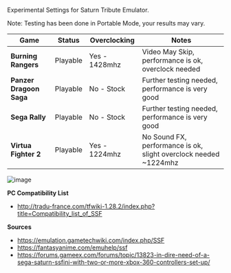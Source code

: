 Experimental Settings for Saturn Tribute Emulator.

Note: Testing has been done in Portable Mode, your results may vary.

| Game | Status | Overclocking | Notes |
| --- | --- | --- | --- |
| **Burning Rangers** | Playable | Yes - 1428mhz | Video May Skip, performance is ok, overclock needed  |
| **Panzer Dragoon Saga** | Playable | No - Stock | Further testing needed, performance is very good |
| **Sega Rally** | Playable | No - Stock | Further testing needed, performance is very good |
| **Virtua Fighter 2** | Playable | Yes - 1224mhz | No Sound FX, performance is ok, slight overclock needed ~1224mhz |

![image](https://user-images.githubusercontent.com/2754819/137221201-849009fc-6fdf-479d-89fc-45dd62dc272f.png)

**PC Compatibility List**
* http://tradu-france.com/tfwiki-1.28.2/index.php?title=Compatibility_list_of_SSF


**Sources**
* https://emulation.gametechwiki.com/index.php/SSF
* https://fantasyanime.com/emuhelp/ssf
* https://forums.gameex.com/forums/topic/13823-in-dire-need-of-a-sega-saturn-ssfini-with-two-or-more-xbox-360-controllers-set-up/
